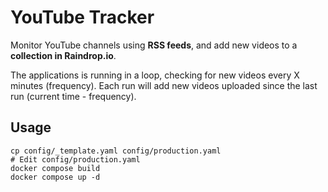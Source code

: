 # YouTube Tracker

Monitor YouTube channels using **RSS feeds**,
and add new videos to a **collection in Raindrop.io**.

The applications is running in a loop, checking for new videos every X minutes (frequency).
Each run will add new videos uploaded since the last run (current time - frequency).

## Usage

```shell
cp config/_template.yaml config/production.yaml
# Edit config/production.yaml
docker compose build
docker compose up -d
```
